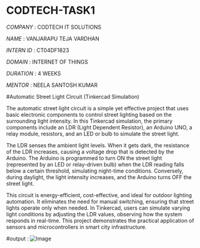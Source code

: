 # CODTECH-TASK1

*COMPANY* : CODTECH IT SOLUTIONS

*NAME* : VANJARAPU TEJA VARDHAN

*INTERN ID* : CT04DF1823

*DOMAIN* : INTERNET OF THINGS

*DURATION* : 4 WEEKS

 *MENTOR* : NEELA SANTOSH KUMAR
 
 #Automatic Street Light Circuit (Tinkercad Simulation)

The automatic street light circuit is a simple yet effective project that uses basic electronic components to control street lighting based on the surrounding light intensity. In this Tinkercad simulation, the primary components include an LDR (Light Dependent Resistor), an Arduino UNO, a relay module, resistors, and an LED or bulb to simulate the street light.

The LDR senses the ambient light levels. When it gets dark, the resistance of the LDR increases, causing a voltage drop that is detected by the Arduino. The Arduino is programmed to turn ON the street light (represented by an LED or relay-driven bulb) when the LDR reading falls below a certain threshold, simulating night-time conditions. Conversely, during daylight, the light intensity increases, and the Arduino turns OFF the street light.

This circuit is energy-efficient, cost-effective, and ideal for outdoor lighting automation. It eliminates the need for manual switching, ensuring that street lights operate only when needed. In Tinkercad, users can simulate varying light conditions by adjusting the LDR values, observing how the system responds in real-time. This project demonstrates the practical application of sensors and microcontrollers in smart city infrastructure.

#output : ![Image](https://github.com/user-attachments/assets/d5eb2247-cea6-4356-9156-bf8be3d721bb)


